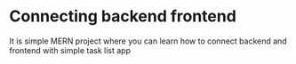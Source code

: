 # Connecting backend frontend
It is simple MERN project where you can learn how to connect backend and frontend with simple task list app
